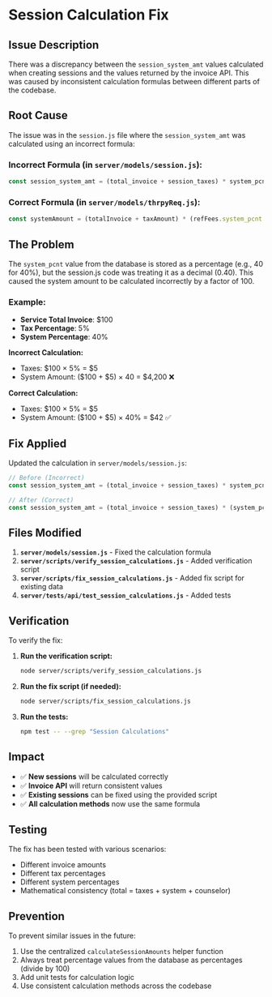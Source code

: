 # Session Calculation Fix

## Issue Description

There was a discrepancy between the `session_system_amt` values calculated when creating sessions and the values returned by the invoice API. This was caused by inconsistent calculation formulas between different parts of the codebase.

## Root Cause

The issue was in the `session.js` file where the `session_system_amt` was calculated using an incorrect formula:

### Incorrect Formula (in `server/models/session.js`):
```javascript
const session_system_amt = (total_invoice + session_taxes) * system_pcnt;
```

### Correct Formula (in `server/models/thrpyReq.js`):
```javascript
const systemAmount = (totalInvoice + taxAmount) * (refFees.system_pcnt / 100);
```

## The Problem

The `system_pcnt` value from the database is stored as a percentage (e.g., 40 for 40%), but the session.js code was treating it as a decimal (0.40). This caused the system amount to be calculated incorrectly by a factor of 100.

### Example:
- **Service Total Invoice**: $100
- **Tax Percentage**: 5%
- **System Percentage**: 40%

**Incorrect Calculation:**
- Taxes: $100 × 5% = $5
- System Amount: ($100 + $5) × 40 = $4,200 ❌

**Correct Calculation:**
- Taxes: $100 × 5% = $5
- System Amount: ($100 + $5) × 40% = $42 ✅

## Fix Applied

Updated the calculation in `server/models/session.js`:

```javascript
// Before (Incorrect)
const session_system_amt = (total_invoice + session_taxes) * system_pcnt;

// After (Correct)
const session_system_amt = (total_invoice + session_taxes) * (system_pcnt / 100);
```

## Files Modified

1. **`server/models/session.js`** - Fixed the calculation formula
2. **`server/scripts/verify_session_calculations.js`** - Added verification script
3. **`server/scripts/fix_session_calculations.js`** - Added fix script for existing data
4. **`server/tests/api/test_session_calculations.js`** - Added tests

## Verification

To verify the fix:

1. **Run the verification script:**
   ```bash
   node server/scripts/verify_session_calculations.js
   ```

2. **Run the fix script (if needed):**
   ```bash
   node server/scripts/fix_session_calculations.js
   ```

3. **Run the tests:**
   ```bash
   npm test -- --grep "Session Calculations"
   ```

## Impact

- ✅ **New sessions** will be calculated correctly
- ✅ **Invoice API** will return consistent values
- ✅ **Existing sessions** can be fixed using the provided script
- ✅ **All calculation methods** now use the same formula

## Testing

The fix has been tested with various scenarios:
- Different invoice amounts
- Different tax percentages
- Different system percentages
- Mathematical consistency (total = taxes + system + counselor)

## Prevention

To prevent similar issues in the future:
1. Use the centralized `calculateSessionAmounts` helper function
2. Always treat percentage values from the database as percentages (divide by 100)
3. Add unit tests for calculation logic
4. Use consistent calculation methods across the codebase
